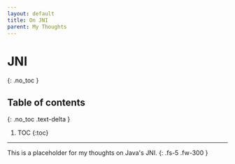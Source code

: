 ```yaml
---
layout: default
title: On JNI
parent: My Thoughts
---
```


# JNI
{: .no_toc }

## Table of contents
{: .no_toc .text-delta }

1. TOC
{:toc}

---

This is a placeholder for my thoughts on Java's JNI.
{: .fs-5 .fw-300 }
